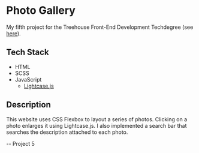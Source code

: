 # Photo Gallery

My fifth project for the Treehouse Front-End Development Techdegree (see [here](https://join.teamtreehouse.com/front-end-web-development-techdegree/)).



## Tech Stack

- HTML
- SCSS
- JavaScript
  - [Lightcase.js](https://cornel.bopp-art.com/lightcase/)



## Description

This website uses CSS Flexbox to layout a series of photos. Clicking on a photo enlarges it using Lightcase.js. I also implemented a search bar that searches the description attached to each photo.

-- Project 5
